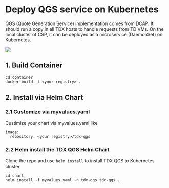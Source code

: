 # Deploy QGS service on Kubernetes

QGS (Quote Generation Service) implementation comes from
[DCAP](https://github.com/intel/SGXDataCenterAttestationPrimitives/tree/master/QuoteGeneration/quote_wrapper/qgs).
It should run a copy in all TDX hosts to handle requests from TD VMs.
On the local cluster of CSP, it can be deployed as a microservice (DaemonSet)
on Kubernetes.

![](/doc/qgs-k8s.png)

## 1. Build Container

```
cd container
docker build -t <your registry> .
```

## 2. Install via Helm Chart

### 2.1 Customize via myvalues.yaml

Custimize your chart via myvalues.yaml like

```
image:
  repository: <your registry>/tdx-qgs
```

### 2.2 Helm install the TDX QGS Helm Chart

Clone the repo and use `helm install` to install TDX QGS to Kubernetes
cluster

```
cd chart
helm install -f myvalues.yaml -n tdx-qgs tdx-qgs .
```
